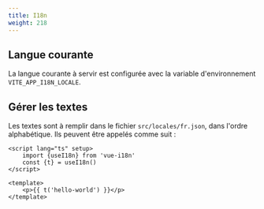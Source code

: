```yaml
---
title: I18n
weight: 218
---
```


## Langue courante

La langue courante à servir est configurée avec la variable d'environnement `VITE_APP_I18N_LOCALE`.

## Gérer les textes

Les textes sont à remplir dans le fichier `src/locales/fr.json`, dans l'ordre alphabétique. Ils peuvent être appelés comme suit : 

```vue
<script lang="ts" setup>
    import {useI18n} from 'vue-i18n'
    const {t} = useI18n()
</script>

<template>
    <p>{{ t('hello-world') }}</p>
</template>
```
